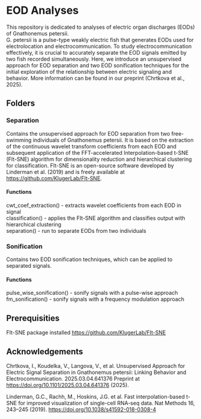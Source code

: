 # EOD Analyses
This repository is dedicated to analyses of electric organ discharges (EODs) of Gnathonemus petersii.\
G. petersii is a pulse-type weakly electric fish that generates EODs used for electrolocation and electrocommunication. To study electrocommunication effectively, it is crucial to accurately separate the EOD signals emitted by two fish recorded simultaneously. Here, we introduce an unsupervised approach for EOD separation and two EOD sonification techniques for the initial exploration of the relationship between electric signaling and behavior. More information can be found in our preprint (Chrtkova et al., 2025). 


## Folders
### Separation 
Contains the unsupervised approach for EOD separation from two free-swimming individuals of Gnathonemus petersii. It is based on the extraction of the continuous wavelet transform coefficients from each EOD and subsequent application of the FFT-accelerated Interpolation-based t-SNE (FIt-SNE) algorithm for dimensionality reduction and hierarchical clustering for classification. FIt-SNE is an open-source software developed by Linderman et al. (2019) and is freely available at https://github.com/KlugerLab/FIt-SNE.

#### Functions
cwt_coef_extraction() - extracts wavelet coefficients from each EOD in signal\
classification() - applies the FIt-SNE algorithm and classifies output with hierarchical clustering\
separation() - run to separate EODs from two individuals

### Sonification
Contains two EOD sonification techniques, which can be applied to separated signals.

#### Functions
pulse_wise_sonification() - sonify signals with a pulse-wise approach\
fm_sonification() - sonify signals with a frequency modulation approach

## Prerequisities
FIt-SNE package installed https://github.com/KlugerLab/FIt-SNE

## Acknowledgements
Chrtkova, I., Koudelka, V., Langova, V., et al. Unsupervised Approach for Electric Signal Separation in Gnathonemus petersii: Linking Behavior and Electrocommunication. 2025.03.04.641376 Preprint at https://doi.org/10.1101/2025.03.04.641376 (2025).

Linderman, G.C., Rachh, M., Hoskins, J.G. et al. Fast interpolation-based t-SNE for improved visualization of single-cell RNA-seq data. Nat Methods 16, 243–245 (2019). https://doi.org/10.1038/s41592-018-0308-4
